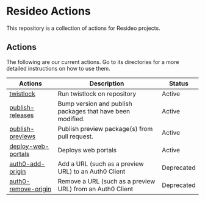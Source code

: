 # Resideo Actions

This repository is a collection of actions for Resideo projects.

## Actions

The following are our current actions. Go to its directories for a more detailed instructions on how to use them.

| Actions | Description | Status |
| ------- | ----------- | ------ |
| [twistlock](/twistlock) | Run twistlock on repository | Active |
| [publish-releases](/publish-releases) | Bump version and publish packages that have been modified. | Active |
| [publish-previews](/publish-previews) | Publish preview package(s) from pull request. | Active |
| [deploy-web-portals](/auth0-remove-origin) | Deploys web portals | Active |
| [auth0-add-origin](/auth0-add-origin) | Add a URL (such as a preview URL) to an Auth0 Client | Deprecated |
| [auth0-remove-origin](/auth0-remove-origin) | Remove a URL (such as a preview URL) from an Auth0 Client | Deprecated |

